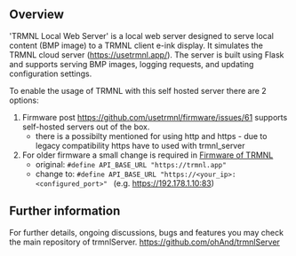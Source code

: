 ## Overview
'TRMNL Local Web Server' is a local web server designed to serve local content (BMP image) to a TRMNL client e-ink display. It simulates the TRMNL cloud server (https://usetrmnl.app/). The server is built using Flask and supports serving BMP images, logging requests, and updating configuration settings.

To enable the usage of TRMNL with this self hosted server there are 2 options:
1. Firmware post https://github.com/usetrmnl/firmware/issues/61 supports self-hosted servers out of the box.
    - there is a possibilty mentioned for using http and https - due to legacy compatibility https have to used with trmnl_server
3. For older firmware a small change is required in [Firmware of TRMNL](https://github.com/usetrmnl/firmware/blob/e3db8c37990c2333ec90b1be10749f9d37620a18/include/config.h#L49)
    - original: ```#define API_BASE_URL "https://trmnl.app" ```
    - change to: ```#define API_BASE_URL "https://<your_ip>:<configured_port>" ``` (e.g. https://192.178.1.10:83)

## Further information

For further details, ongoing discussions, bugs and features you may check the main repository of trmnlServer.
https://github.com/ohAnd/trmnlServer
